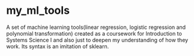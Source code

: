 # my_ml_tools

A set of machine learning tools(linear regression, logistic regression and polynomial transformation) created as a coursework for Introduction to Systems Science I and also just to deepen my understanding of how they work. Its syntax is an imitation of sklearn.
